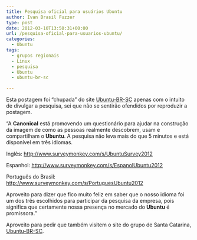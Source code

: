```yaml
---
title: Pesquisa oficial para usuários Ubuntu
author: Ivan Brasil Fuzzer
type: post
date: 2012-03-10T13:50:31+00:00
url: /pesquisa-oficial-para-usuarios-ubuntu/
categories:
  - Ubuntu
tags:
  - grupos regionais
  - Linux
  - pesquisa
  - Ubuntu
  - ubuntu-br-sc

---
```

Esta postagem foi &#8220;chupada&#8221; do site [Ubuntu-BR-SC][1] apenas com o intuito de divulgar a pesquisa, sei que não se sentirão ofendidos por reproduzir a postagem.

&#8220;A **Canonical** está promovendo um questionário para ajudar na construção da imagem de como as pessoas realmente descobrem, usam e compartilham o **Ubuntu**. A pesquisa não leva mais do que 5 minutos e está disponível em três idiomas.

Inglês: <http://www.surveymonkey.com/s/UbuntuSurvey2012>
  
Espanhol: <http://www.surveymonkey.com/s/EspanolUbuntu2012>
  
Português do Brasil: <http://www.surveymonkey.com/s/PortuguesUbuntu2012>

Aproveito para dizer que fico muito feliz em saber que o nosso idioma foi um dos três escolhidos para participar da pesquisa da empresa, pois significa que certamente nossa presença no mercado do **Ubuntu** é promissora.&#8221;

Aproveito para pedir que também visitem o site do grupo de Santa Catarina, [Ubuntu-BR-SC][2].

 [1]: http://www.ubuntubrsc.com/pesquisa-oficial-usuarios-ubuntu.html
 [2]: http://www.ubuntubrsc.com/